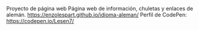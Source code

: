 ﻿Proyecto de página web Página web de información, chuletas y enlaces de alemán.
https://enzolespart.github.io/idioma-aleman/
Perfil de CodePen: https://codepen.io/Lesen7/
